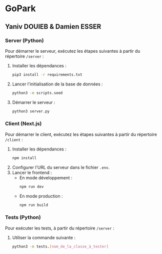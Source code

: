 # GoPark

## Yaniv DOUIEB & Damien ESSER

### Server (Python)
Pour démarrer le serveur, exécutez les étapes suivantes à partir du répertoire `/server` :
1. Installer les dépendances : 
    ```bash
    pip3 install -r requirements.txt
    ```
2. Lancer l'initialisation de la base de données :
    ```bash
    python3 -m scripts.seed
    ```
3. Démarrer le serveur :
    ```bash
    python3 server.py
    ```

### Client (Next.js)
Pour démarrer le client, exécutez les étapes suivantes à partir du répertoire `/client` :
1. Installer les dépendances :
    ```bash
    npm install
    ```
2. Configurer l'URL du serveur dans le fichier `.env`.
3. Lancer le frontend :
    - En mode développement :
        ```bash
        npm run dev
        ```
    - En mode production :
        ```bash
        npm run build
        ```

### Tests (Python)
Pour exécuter les tests, à partir du répertoire `/server` :
1. Utiliser la commande suivante :
    ```bash
    python3 -m tests.[nom_de_la_classe_à_tester]
    ```
